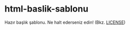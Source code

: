 # html-baslik-sablonu
Hazır başlık şablonu. Ne halt ederseniz edin! (Bkz. [LICENSE](https://github.com/Afacanc38/html-baslik-sablonu/blob/main/LICENSE))
